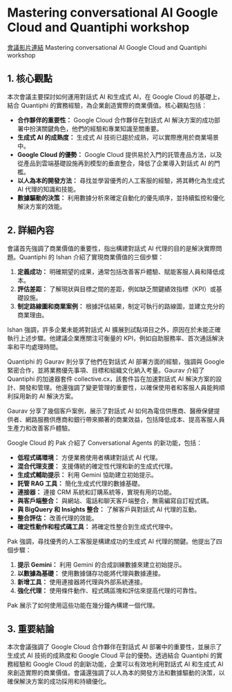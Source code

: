 # Mastering conversational AI Google Cloud and Quantiphi workshop
[會議影片連結](https://www.youtube.com/watch?v=Ha9h3eNqWzo)
Mastering conversational AI Google Cloud and Quantiphi workshop

## 1. 核心觀點

本次會議主要探討如何運用對話式 AI 和生成式 AI，在 Google Cloud 的基礎上，結合 Quantiphi 的實務經驗，為企業創造實際的商業價值。核心觀點包括：

*   **合作夥伴的重要性：** Google Cloud 合作夥伴在對話式 AI 解決方案的成功部署中扮演關鍵角色，他們的經驗和專業知識至關重要。
*   **生成式 AI 的成熟度：** 生成式 AI 技術已趨於成熟，可以實際應用於商業場景中。
*   **Google Cloud 的優勢：** Google Cloud 提供易於入門的託管產品方法，以及從產品到雲端基礎設施再到模型的垂直整合，降低了企業導入對話式 AI 的門檻。
*   **以人為本的開發方法：** 尋找並學習優秀的人工客服的經驗，將其轉化為生成式 AI 代理的知識和技能。
*   **數據驅動的決策：** 利用數據分析來確定自動化的優先順序，並持續監控和優化解決方案的效能。

## 2. 詳細內容

會議首先強調了商業價值的重要性，指出構建對話式 AI 代理的目的是解決實際問題。Quantiphi 的 Ishan 介紹了實現商業價值的三個步驟：

1.  **定義成功：** 明確期望的成果，通常包括改善客戶體驗、賦能客服人員和降低成本。
2.  **評估差距：** 了解現狀與目標之間的差距，例如缺乏關鍵績效指標（KPI）或基礎設施。
3.  **制定路線圖和商業案例：** 根據評估結果，制定可執行的路線圖，並建立充分的商業理由。

Ishan 強調，許多企業未能將對話式 AI 擴展到試點項目之外，原因在於未能正確執行上述步驟。他建議企業應關注可衡量的 KPI，例如自助服務率、首次通話解決率和平均處理時間。

Quantiphi 的 Gaurav 則分享了他們在對話式 AI 部署方面的經驗，強調與 Google 緊密合作，並將業務優先事項、目標和組織文化納入考量。Gaurav 介紹了 Quantiphi 的加速器套件 collective.cx，該套件旨在加速對話式 AI 解決方案的設計、開發和管理。他還強調了變更管理的重要性，以確保使用者和客服人員能夠順利採用新的 AI 解決方案。

Gaurav 分享了幾個客戶案例，展示了對話式 AI 如何為電信供應商、醫療保健提供者、網路服務供應商和銀行帶來顯著的商業效益，包括降低成本、提高客服人員生產力和改善客戶體驗。

Google Cloud 的 Pak 介紹了 Conversational Agents 的新功能，包括：

*   **低程式碼環境：** 方便業務使用者構建對話式 AI 代理。
*   **混合代理支援：** 支援傳統的確定性代理和新的生成式代理。
*   **生成式輔助提示：** 利用 Gemini 協助建立初始提示。
*   **託管 RAG 工具：** 簡化生成式代理的數據基礎。
*   **連接器：** 連接 CRM 系統和訂購系統等，實現有用的功能。
*   **與客戶端整合：** 與網站、電話和聊天客戶端整合，無需編寫自訂程式碼。
*   **與 BigQuery 和 Insights 整合：** 了解客戶與對話式 AI 代理的互動。
*   **整合評估：** 改善代理的效能。
*   **確定性動作和程式碼工具：** 將確定性整合到生成式代理中。

Pak 強調，尋找優秀的人工客服是構建成功的生成式 AI 代理的關鍵。他提出了四個步驟：

1.  **提示 Gemini：** 利用 Gemini 的合成訓練數據來建立初始提示。
2.  **以數據為基礎：** 使用數據儲存功能將代理與數據連接。
3.  **新增工具：** 使用連接器將代理與外部系統連接。
4.  **強化代理：** 使用條件動作、程式碼區塊和評估來提高代理的可靠性。

Pak 展示了如何使用這些功能在幾分鐘內構建一個代理。

## 3. 重要結論

本次會議強調了 Google Cloud 合作夥伴在對話式 AI 部署中的重要性，並展示了生成式 AI 技術的成熟度和 Google Cloud 平台的優勢。透過結合 Quantiphi 的實務經驗和 Google Cloud 的創新功能，企業可以有效地利用對話式 AI 和生成式 AI 來創造實際的商業價值。會議還強調了以人為本的開發方法和數據驅動的決策，以確保解決方案的成功採用和持續優化。
